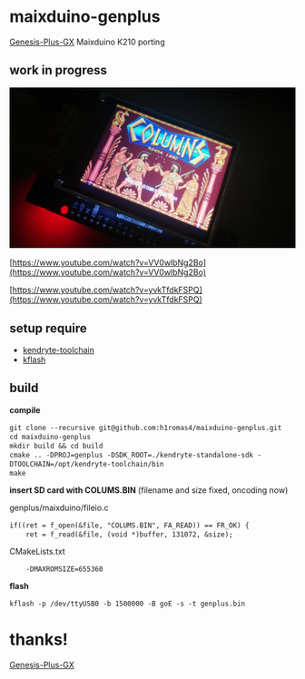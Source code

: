# maixduino-genplus

[Genesis-Plus-GX](https://github.com/ekeeke/Genesis-Plus-GX) Maixduino K210 porting

## work in progress

![image](https://raw.githubusercontent.com/h1romas4/maixduino-genplus/master/assets/progress_02.jpg)

[https://www.youtube.com/watch?v=VV0wlbNg2Bo](https://www.youtube.com/watch?v=VV0wlbNg2Bo)

[https://www.youtube.com/watch?v=yvkTfdkFSPQ](https://www.youtube.com/watch?v=yvkTfdkFSPQ)

## setup require

* [kendryte-toolchain](https://github.com/kendryte/kendryte-gnu-toolchain/releases)
* [kflash](https://github.com/kendryte/kflash.py)

## build

**compile**

```
git clone --recursive git@github.com:h1romas4/maixduino-genplus.git
cd maixduino-genplus
mkdir build && cd build
cmake .. -DPROJ=genplus -DSDK_ROOT=./kendryte-standalone-sdk -DTOOLCHAIN=/opt/kendryte-toolchain/bin
make
```

**insert SD card with COLUMS.BIN** (filename and size fixed, oncoding now)

genplus/maixduino/fileio.c
```
if((ret = f_open(&file, "COLUMS.BIN", FA_READ)) == FR_OK) {
    ret = f_read(&file, (void *)buffer, 131072, &size);
```

CMakeLists.txt
```
    -DMAXROMSIZE=655360
```

**flash**

```
kflash -p /dev/ttyUSB0 -b 1500000 -B goE -s -t genplus.bin
```

# thanks!

[Genesis-Plus-GX](https://github.com/ekeeke/Genesis-Plus-GX)
